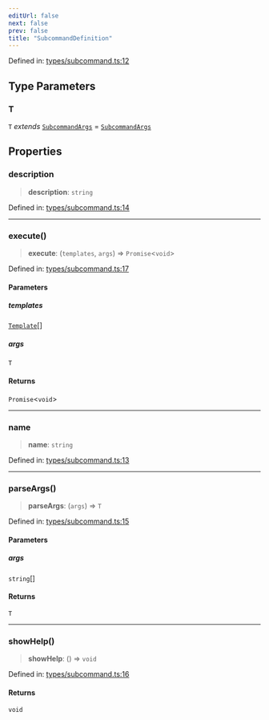 ```yaml
---
editUrl: false
next: false
prev: false
title: "SubcommandDefinition"
---
```


Defined in: [types/subcommand.ts:12](https://github.com/yashjawale/fabr/blob/f92675816a3f8768b3ea0b7f8742e3a12556014c/src/types/subcommand.ts#L12)

## Type Parameters

### T

`T` *extends* [`SubcommandArgs`](/fabr/api/types/subcommand/interfaces/subcommandargs/) = [`SubcommandArgs`](/fabr/api/types/subcommand/interfaces/subcommandargs/)

## Properties

### description

> **description**: `string`

Defined in: [types/subcommand.ts:14](https://github.com/yashjawale/fabr/blob/f92675816a3f8768b3ea0b7f8742e3a12556014c/src/types/subcommand.ts#L14)

***

### execute()

> **execute**: (`templates`, `args`) => `Promise`\<`void`\>

Defined in: [types/subcommand.ts:17](https://github.com/yashjawale/fabr/blob/f92675816a3f8768b3ea0b7f8742e3a12556014c/src/types/subcommand.ts#L17)

#### Parameters

##### templates

[`Template`](/fabr/api/types/templates/interfaces/template/)[]

##### args

`T`

#### Returns

`Promise`\<`void`\>

***

### name

> **name**: `string`

Defined in: [types/subcommand.ts:13](https://github.com/yashjawale/fabr/blob/f92675816a3f8768b3ea0b7f8742e3a12556014c/src/types/subcommand.ts#L13)

***

### parseArgs()

> **parseArgs**: (`args`) => `T`

Defined in: [types/subcommand.ts:15](https://github.com/yashjawale/fabr/blob/f92675816a3f8768b3ea0b7f8742e3a12556014c/src/types/subcommand.ts#L15)

#### Parameters

##### args

`string`[]

#### Returns

`T`

***

### showHelp()

> **showHelp**: () => `void`

Defined in: [types/subcommand.ts:16](https://github.com/yashjawale/fabr/blob/f92675816a3f8768b3ea0b7f8742e3a12556014c/src/types/subcommand.ts#L16)

#### Returns

`void`
